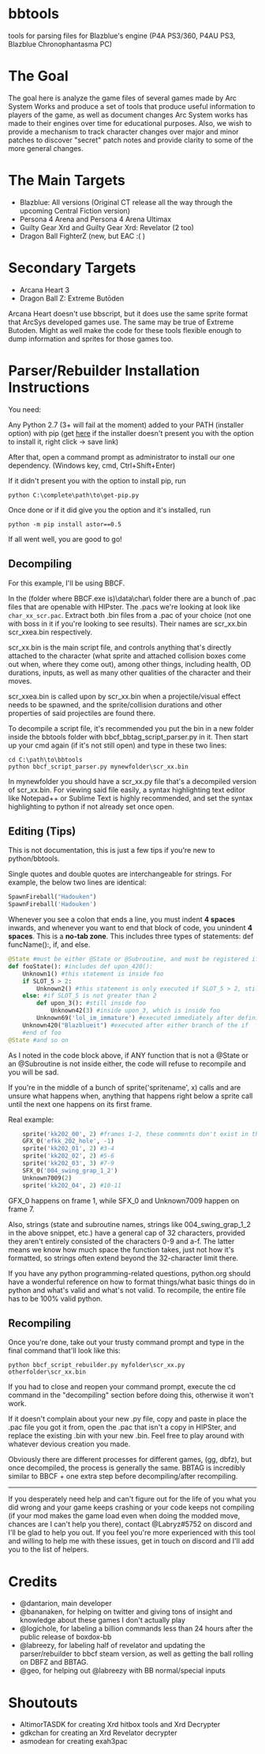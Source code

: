 # bbtools
tools for parsing files for Blazblue's engine (P4A PS3/360, P4AU PS3, Blazblue Chronophantasma PC)


# The Goal

The goal here is analyze the game files of several games made by Arc System Works and produce a set of tools that produce useful information to players of the game, as well as document changes Arc System works has made to their engines over time for educational purposes.  Also, we wish to provide a mechanism to track character changes over major and minor patches to discover "secret" patch notes and provide clarity to some of the more general changes.

# The Main Targets

* Blazblue: All versions (Original CT release all the way through the upcoming Central Fiction version)
* Persona 4 Arena and Persona 4 Arena Ultimax
* Guilty Gear Xrd and Guilty Gear Xrd: Revelator (2 too)
* Dragon Ball FighterZ (new, but EAC :( )

# Secondary Targets

* Arcana Heart 3
* Dragon Ball Z: Extreme Butōden

Arcana Heart doesn't use bbscript, but it does use the same sprite format that ArcSys developed games use.
The same may be true of Extreme Butoden. Might as well make the code for these tools flexible enough to dump information and sprites for those games too.

# Parser/Rebuilder Installation Instructions

You need:

Any Python 2.7 (3+ will fail at the moment) added to your PATH (installer option) with pip (get [here](https://bootstrap.pypa.io/get-pip.py) if the installer doesn't present you with the option to install it, right click -> save link)

After that, open a command prompt as administrator to install our one dependency.  (Windows key, cmd, Ctrl+Shift+Enter)

If it didn't present you with the option to install pip, run

```
python C:\complete\path\to\get-pip.py
```

Once done or if it did give you the option and it's installed, run

```
python -m pip install astor==0.5
```

If all went well, you are good to go!

## Decompiling

For this example, I'll be using BBCF.

In the (folder where BBCF.exe is)\data\char\ folder there are a bunch of .pac files that are openable with HIPster.  The .pacs we're looking at look like ``char_xx_scr.pac``.  Extract both .bin files from a .pac of your choice (not one with boss in it if you're looking to see results).  Their names are scr_xx.bin scr_xxea.bin respectively.

scr_xx.bin is the main script file, and controls anything that's directly attached to the character (what sprite and attached collision boxes come out when, where they come out), among other things, including health, OD durations, inputs, as well as many other qualities of the character and their moves.

scr_xxea.bin is called upon by scr_xx.bin when a projectile/visual effect needs to be spawned, and the sprite/collision durations and other properties of said projectiles are found there.

To decompile a script file, it's recommended you put the bin in a new folder inside the bbtools folder with bbcf_bbtag_script_parser.py in it.  Then start up your cmd again (if it's not still open) and type in these two lines:

```
cd C:\path\to\bbtools
python bbcf_script_parser.py mynewfolder\scr_xx.bin
```

  In mynewfolder you should have a scr_xx.py file that's a decompiled version of scr_xx.bin.  For viewing said file easily, a syntax highlighting text editor like Notepad++ or Sublime Text is highly recommended, and set the syntax highlighting to python if not already set once open.

## Editing (Tips)

This is not documentation, this is just a few tips if you're new to python/bbtools.

Single quotes and double quotes are interchangeable for strings.  For example, the below two lines are identical:

```python
SpawnFireball("Hadouken")
SpawnFireball('Hadouken')
```

Whenever you see a colon that ends a line, you must indent **4 spaces** inwards, and whenever you want to end that block of code, you unindent **4 spaces**.  This is a **no-tab zone**.  This includes three types of statements: def funcName():, if, and else.

 

```python
@State #must be either @State or @Subroutine, and must be registered if @State
def fooState(): #includes def upon_420():
	Unknown1() #this statement is inside foo
	if SLOT_5 > 2:
        Unknown2() #this statement is only executed if SLOT_5 > 2, still inside foo
	else: #if SLOT_5 is not greater than 2
        def upon_3(): #still inside foo
            Unknown42(3) #inside upon_3, which is inside foo
        Unknown69('lol_im_immature') #executed immediately after defining upon_3
    Unknown420("Blazblueit") #executed after either branch of the if
	#end of foo
@State #and so on
```

As I noted in the code block above, if ANY function that is not a @State or an @Subroutine is not inside either, the code will refuse to recompile and you will be sad.

If you're in the middle of a bunch of sprite('spritename', x) calls and are unsure what happens when, anything that happens right below a sprite call until the next one happens on its first frame.

Real example:

```python
    sprite('kk202_00', 2) #frames 1-2, these comments don't exist in the real thing
    GFX_0('efkk_202_hole', -1)
    sprite('kk202_01', 2) #3-4
    sprite('kk202_02', 2) #5-6
    sprite('kk202_03', 3) #7-9
    SFX_0('004_swing_grap_1_2')
    Unknown7009(2)
    sprite('kk202_04', 2) #10-11
```

GFX_0 happens on frame 1, while SFX_0 and Unknown7009 happen on frame 7.

Also, strings (state and subroutine names, strings like 004_swing_grap_1_2 in the above snippet, etc.) have a general cap of 32 characters, provided they aren't entirely consisted of the characters 0-9 and a-f.  The latter means we know how much space the function takes, just not how it's formatted, so strings often extend beyond the 32-character limit there.

If you have any python programming-related questions, python.org should have a wonderful reference on how to format things/what basic things do in python and what's valid and what's not valid.  To recompile, the entire file has to be 100% valid python.

## Recompiling

Once you're done, take out your trusty command prompt and type in the final command that'll look like this:

```
python bbcf_script_rebuilder.py myfolder\scr_xx.py otherfolder\scr_xx.bin
```

If you had to close and reopen your command prompt, execute the cd command in the "decompiling" section before doing this, otherwise it won't work.

If it doesn't complain about your new .py file, copy and paste in place the .pac file you got it from, open the .pac that isn't a copy in HIPSter, and replace the existing .bin with your new .bin.  Feel free to play around with whatever devious creation you made.

Obviously there are different processes for different games, (gg, dbfz), but once decompiled, the process is generally the same.  BBTAG is incredibly similar to BBCF + one extra step before decompiling/after recompiling.

------

If you desperately need help and can't figure out for the life of you what you did wrong and your game keeps crashing or your code keeps not compiling (if your mod makes the game load even when doing the modded move, chances are I can't help you there), contact @Labryz#5752 on discord and I'll be glad to help you out.  If you feel you're more experienced with this tool and willing to help me with these issues, get in touch on discord and I'll add you to the list of helpers. 

# Credits

* @dantarion, main developer
* @bananaken, for helping on twitter and giving tons of insight and knowledge about these games I don't actually play
* @logichole, for labeling a billion commands less than 24 hours after the public release of boxdox-bb
* @labreezy, for labeling half of revelator and updating the parser/rebuilder to bbcf steam version, as well as getting the ball rolling on DBFZ and BBTAG.
* @geo, for helping out @labreezy with BB normal/special inputs

# Shoutouts
* AltimorTASDK for creating Xrd hitbox tools and Xrd Decrypter
* gdkchan for creating an Xrd Revelator decrypter
* asmodean for creating exah3pac
